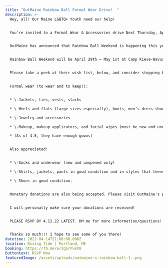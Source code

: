 ```yaml
---
title: "OutMaine Rainbow Ball Formal Wear Drive!  "
description: >-
  Hey, all! Our Maine LGBTQ+ Youth need our help!


  You're invited to a Formal Wear & Accessories drive Next Thursday, April 14th from 5-7PM @ Rising Tide Brewery | Portland, Maine.


  OutMaine has announced that Rainbow Ball Weekend is happening this year! It's kind of like a Queer Prom. It sounds so cool! I WISH I had this growing up!!!


  Rainbow Ball Weekend will be April 29th – May 1st at Camp Kieve-Wavus. OutMaine sets up a free boutique of clothes, accessories, and makeup for the youth to wear at the Rainbow Ball and to take home afterward.


  Please take a peek at their wish list, below, and consider stopping by next Thursday to make a donation!


  Formal wear (to wear and to keep!):


  * \-Jackets, ties, vests, slacks

  * \-Heels and flats (large sizes especially), boots, men’s dress shoes

  * \-Jewelry and accessories

  * \-Makeup, makeup applicators, and facial wipes (must be new and unopened only)

  * (As of 4.5, they have enough gowns)


  Also appreciated:


  * \-Socks and underwear (new and unopened only)

  * \-Shirts, jackets, pants in good condition and in styles that teens like.

  * \-Shoes in good condition.


  Monetary donations are also being accepted. Please visit OutMaine's page for more info. OutMaine is a nonprofit that creates more welcoming and affirming communities for Maine’s diverse queer youth in all of their intersectional identities by changing the very systems that serve them. For more information about them, you can check out their website, here: Outmaine & their Facebook: OutMaine on FB.)


  I will personally make sure your donations are received!


  PLEASE RSVP BY 4.12.22 LATEST. DM me for more information/questions! OR call/text @ 207.344.5032.


  Thanks so much!!! I hope to see some of you there!
datetime: 2022-04-14T21:00:00.000Z
location: Rising Tide | Portland, ME
booking: https://fb.me/e/3gSrPukX8
buttontext: RSVP Now
featuredImage: /assets/uploads/outmaine-s-rainbow-ball-1-.png
---
```


